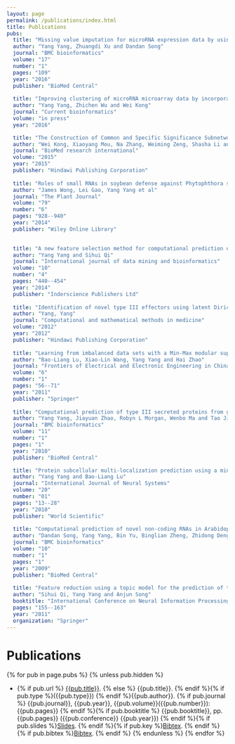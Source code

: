 ```yaml
---
layout: page
permalink: /publications/index.html
title: Publications
pubs:
  title: "Missing value imputation for microRNA expression data by using a GO-based similarity measure"
  author: "Yang Yang, Zhuangdi Xu and Dandan Song"
  journal: "BMC bioinformatics"
  volume: "17"
  number: "1"
  pages: "109"
  year: "2016"
  publisher: "BioMed Central"
  
  title: "Improving clustering of microRNA microarray data by incorporating functional similarity"
  author: "Yang Yang, Zhichen Wu and Wei Kong"
  journal: "Current bioinformatics"
  volume: "in press"
  year: "2016"

  title: "The Construction of Common and Specific Significance Subnetworks of Alzheimer’s Disease from Multiple Brain Regions"
  author: "Wei Kong, Xiaoyang Mou, Na Zhang, Weiming Zeng, Shasha Li and Yang Yang"
  journal: "BioMed research international"
  volume: "2015"
  year: "2015"
  publisher: "Hindawi Publishing Corporation"
  
  title: "Roles of small RNAs in soybean defense against Phytophthora sojae infection"
  author: "James Wong, Lei Gao, Yang Yang et al"
  journal: "The Plant Journal"
  volume: "79"
  number: "6"
  pages: "928--940"
  year: "2014"
  publisher: "Wiley Online Library"
  

  title: "A new feature selection method for computational prediction of type III secreted effectors"
  author: "Yang Yang and Sihui Qi"
  journal: "International journal of data mining and bioinformatics"
  volume: "10"
  number: "4"
  pages: "440--454"
  year: "2014"
  publisher: "Inderscience Publishers Ltd"
  
  title: "Identification of novel type III effectors using latent Dirichlet allocation"
  author: "Yang, Yang"
  journal: "Computational and mathematical methods in medicine"
  volume: "2012"
  year: "2012"
  publisher: "Hindawi Publishing Corporation"
  
  title: "Learning from imbalanced data sets with a Min-Max modular support vector machine"
  author: "Bao-Liang Lu, Xiao-Lin Wang, Yang Yang and Hai Zhao"
  journal: "Frontiers of Electrical and Electronic Engineering in China"
  volume: "6"
  number: "1"
  pages: "56--71"
  year: "2011"
  publisher: "Springer"
  
  title: "Computational prediction of type III secreted proteins from gram-negative bacteria"
  author: "Yang Yang, Jiayuan Zhao, Robyn L Morgan, Wenbo Ma and Tao Jiang"
  journal: "BMC bioinformatics"
  volume: "11"
  number: "1"
  pages: "1"
  year: "2010"
  publisher: "BioMed Central"

  title: "Protein subcellular multi-localization prediction using a min-max modular support vector machine"
  author: "Yang Yang and Bao-Liang Lu"
  journal: "International Journal of Neural Systems"
  volume: "20"
  number: "01"
  pages: "13--28"
  year: "2010"
  publisher: "World Scientific"
  
  title: "Computational prediction of novel non-coding RNAs in Arabidopsis thaliana"
  author: "Dandan Song, Yang Yang, Bin Yu, Binglian Zheng, Zhidong Deng, Bao-Liang Lu, Xuemei Chen and Tao Jiang"
  journal: "BMC bioinformatics"
  volume: "10"
  number: "1"
  pages: "1"
  year: "2009"
  publisher: "BioMed Central"
  
  title: "Feature reduction using a topic model for the prediction of type iii secreted effectors"
  author: "Sihui Qi, Yang Yang and Anjun Song"
  booktitle: "International Conference on Neural Information Processing"
  pages: "155--163"
  year: "2011"
  organization: "Springer"
---
```


# Publications

{% for pub in page.pubs %}
{% unless pub.hidden %}
- {% if pub.url %} [{{pub.title}}]({{pub.url}}).
  {% else %} {{pub.title}}.
  {% endif %}{% if pub.type %}({{pub.type}})
  {% endif %}{{pub.author}}.
  {% if pub.journal %} {{pub.journal}}, {{pub.year}}, {{pub.volume}}({{pub.number}}):{{pub.pages}}
  {% endif %}{% if pub.booktitle %} {{pub.booktitle}}, pp.{{pub.pages}} ({{pub.conference}} {{pub.year}})
  {% endif %}{% if pub.slides %}[Slides]({{pub.slides}}).
  {% endif %}{% if pub.key %}[Bibtex](http://groups.csail.mit.edu/commit/bibtex.cgi?key={{pub.key}}).
  {% endif %}{% if pub.bibtex %}[Bibtex]({{pub.bibtex}}).
  {% endif %}
{% endunless %}
{% endfor %}



